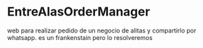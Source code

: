 # EntreAlasOrderManager
web para realizar pedido de un negocio de alitas y compartirlo por whatsapp. es un frankenstain pero lo resolveremos 

